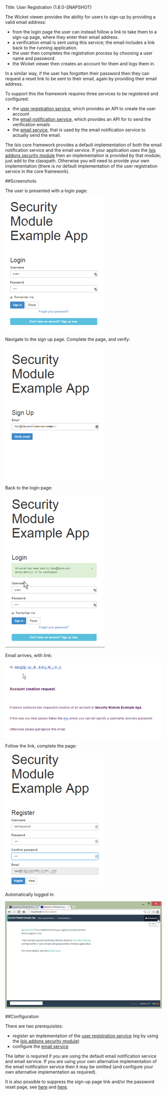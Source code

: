Title: User Registration (1.8.0-SNAPSHOT)

The Wicket viewer provides the ability for users to sign-up by providing a valid email address:

* from the login page the user can instead follow a link to take them to a sign-up page, where they enter their email address.
* a verification email is sent using this service; the email includes a link back to the running application.
* the user then completes the registration process by choosing a user name and password.
* the Wicket viewer then creates an account for them and logs them in.

In a similar way, if the user has forgotten their password then they can request a reset link to be sent to their email, again by providing their email address.

To support this the framework requires three services to be registered and configured:

* the [user registration service](./../../../reference/services/user-registration-service.html), which provides an API to create the user account
* the [email notification service](./../../../reference/services/email-notification-service.html), which provides an API for to send the verification emails
* the [email service](./../../../reference/services/email-service.html), that is used by the email notification service to actually send the email.

The Isis core framework provides a default implementation of both the email notification service and the email service.  If your application uses the [Isis addons security module](https://github.com/isisaddons/isis-module-security) then an implementation is provided by that module; just add to the classpath.  Otherwise you will need to provide your own implementation (there is *no* default implementation of the user registration service in the core framework).

##Screenshots

The user is presented with a login page:

![](images/login-page-default.png)

Navigate to the sign up page.  Complete the page, and verify:

![](images/sign-up-page.png)

Back to the login page:

![](images/sign-up-login-page-after-sign-up.png)

Email arrives, with link:

![](images/sign-up-email-with-verification-link.png)

Follow the link, complete the page:

![](images/sign-up-registration-page.png)

Automatically logged in:

![](images/sign-up-after-registration.png)

##Configuration

There are two prerequisites:

* register an implementation of the [user registration service](./../../../reference/services/user-registration-service.html) (eg by using the [Isis addons security module](https://github.com/isisaddons/isis-module-security))
* configure the [email service](./../../../reference/services/email-service.html)

The latter is required if you are using the default email notification service and email service.  If you are using your own alternative implementation of the email notification service then it may be omitted (and configure your own alternative implementation as required).

It is also possible to suppress the sign-up page link and/or the password reset page, see [here](suppressing-sign-up.html) and [here](suppressing-password-reset.html).